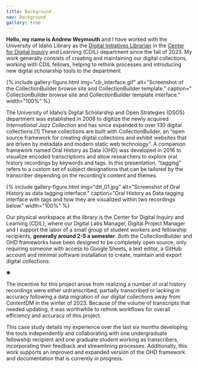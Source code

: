 ```yaml
---
title: Background
nav: Background
gallery: true
---
```


**Hello, my name is Andrew Weymouth** and I have worked with the University of Idaho Library as the [Digital Initiatives Librarian](https://www.lib.uidaho.edu/about/people/aweymouth.html) in the [Center for Digital Inquiry](https://cdil.lib.uidaho.edu/) and Learning (CDIL) department since the fall of 2023. My work generally consists of creating and maintaining our digital collections, working with CDIL fellows, helping to rethink processes and introducing new digital scholarship tools to the department

{% include gallery-figure.html img="cb_interface.gif" alt="Screenshot of the CollectionBuilder browse site and CollectionBuilder template." caption=" CollectionBuilder browse site and CollectionBuilder template interface." width="100%" %}

The University of Idaho’s Digital Scholarship and Open Strategies (DSOS) department was established in 2008 to digitize the newly acquired _International Jazz Collection_ and has since expanded to over 130 digital collections.[1] These collections are built with CollectionBuilder, an “open source framework for creating digital collections and exhibit websites that are driven by metadata and modern static web technology”. A companion framework named Oral History as Data (OHD) was developed in 2016 to visualize encoded transcriptions and allow researchers to explore oral history recordings by keywords and tags. In this presentation, “tagging” refers to a custom set of subject designations that can be tailored by the transcriber depending on the recording’s content and themes. 

{% include gallery-figure.html img="dtt_01.jpg" alt="Screenshot of Oral History as data tagging interface." caption="Oral History as Data tagging interface with tags and how they are visualized within two recordings below." width="100%" %}

Our physical workspace at the library is the Center for Digital Inquiry and Learning (CDIL), where our Digital Labs Manager, Digital Project Manager and I support the labor of a small group of student workers and fellowship recipients, **generally around 2-5 a semester**. Both the CollectionBuilder and OHD frameworks have been designed to be completely open source, only requiring someone with access to Google Sheets, a text editor, a GitHub account and minimal software installation to create, maintain and export digital collections. 

<div class="symbol-container">
    <p class="symbol">&#10042;</p>
</div>

The incentive for this project arose from realizing a number of oral history recordings were either untranscribed, partially transcribed or lacking in accuracy following a data migration of our digital collections away from ContentDM in the winter of 2023. Because of the volume of transcripts that needed updating, it was worthwhile to rethink workflows for overall efficiency and accuracy of this project. 

This case study details my experience over the last six months developing the tools independently and collaborating with one undergraduate fellowship recipient and one graduate student working as transcribers, incorporating their feedback and streamlining processes. Additionally, this work supports an improved and expanded version of the OHD framework and documentation that is currently in progress. 


